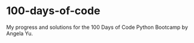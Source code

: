 # 100-days-of-code
My progress and solutions for the 100 Days of Code Python Bootcamp by Angela Yu.
